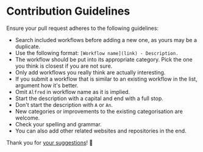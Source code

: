 # Contribution Guidelines
Ensure your pull request adheres to the following guidelines:
- Search included workflows before adding a new one, as yours may be a duplicate.
- Use the following format: `[Workflow name](link) - Description.`
- The workflow should be put into its appropriate category. Pick the one you think is closest if you are not sure.
- Only add workflows you really think are actually interesting.
- If you submit a workflow that is similar to an existing workflow in the list, argument how it's better.
- Omit `Alfred` in workflow name as it is implied.
- Start the description with a capital and end with a full stop.
- Don't start the description with `A` or `An`.
- New categories or improvements to the existing categorisation are welcome.
- Check your spelling and grammar.
- You can also add other related websites and repositories in the end.

Thank you for [your suggestions](../../edit/master/readme.md)! 💜
